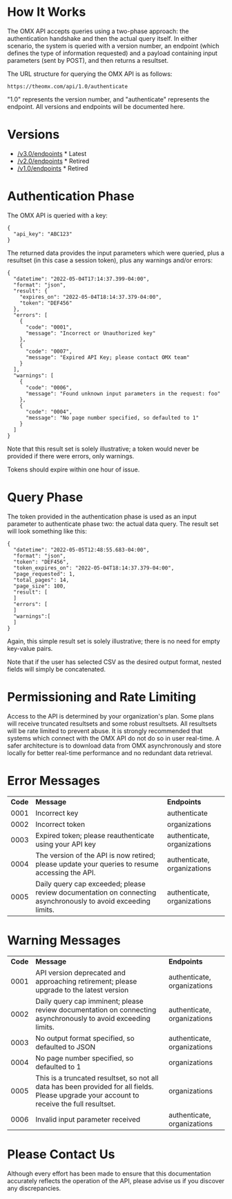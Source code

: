 # How It Works

The OMX API accepts queries using a two-phase approach: the authentication handshake and then the actual query itself. In either scenario, the system is queried with a version number, an endpoint (which defines the type of information requested) and a payload containing input parameters (sent by POST), and then returns a resultset.

The URL structure for querying the OMX API is as follows:

```
https://theomx.com/api/1.0/authenticate
```

"1.0" represents the version number, and "authenticate" represents the endpoint. All versions and endpoints will be documented here.

# Versions

- [/v3.0/endpoints](https://htmlpreview.github.io/?https://github.com/Morningstar/API-Docs/v3-0/index.html) * Latest
- [/v2.0/endpoints](https://htmlpreview.github.io/?https://github.com/Morningstar/API-Docs/v2-0/index.html) * Retired
- [/v1.0/endpoints](v1-0/endpoints.md) * Retired

# Authentication Phase

The OMX API is queried with a key:

```
{
  "api_key": "ABC123"
}
```

The returned data provides the input parameters which were queried, plus a resultset (in this case a session token), plus any warnings and/or errors:


```
{
  "datetime": "2022-05-04T17:14:37.399-04:00",
  "format": "json",
  "result": {
    "expires_on": "2022-05-04T18:14:37.379-04:00",
    "token": "DEF456"
  },
  "errors": [
    {
      "code": "0001",
      "message": "Incorrect or Unauthorized key"
    },
    {
      "code": "0007",
      "message": "Expired API Key; please contact OMX team"
    }
  ],
  "warnings": [
    {
      "code": "0006",
      "message": "Found unknown input parameters in the request: foo"
    },
    {
      "code": "0004",
      "message": "No page number specified, so defaulted to 1"
    }
  ]
}
```

Note that this result set is solely illustrative; a token would never be provided if there were errors, only warnings.

Tokens should expire within one hour of issue.

# Query Phase

The token provided in the authentication phase is used as an input parameter to authenticate phase two: the actual data query. The result set will look something like this:


```
{
  "datetime": "2022-05-05T12:48:55.683-04:00",
  "format": "json",
  "token": "DEF456",
  "token_expires_on": "2022-05-04T18:14:37.379-04:00",
  "page_requested": 1,
  "total_pages": 14,
  "page_size": 100,
  "result": [
  ]
  "errors": [
  ]
  "warnings":[
  ]
}
```

Again, this simple result set is solely illustrative; there is no need for empty key-value pairs.

Note that if the user has selected CSV as the desired output format, nested fields will simply be concatenated.

# Permissioning and Rate Limiting

Access to the API is determined by your organization's plan. Some plans will receive truncated resultsets and some robust resultsets. All resultsets will be rate limited to prevent abuse. It is strongly recommended that systems which connect with the OMX API do not do so in user real-time. A safer architecture is to download data from OMX asynchronously and store locally for better real-time performance and no redundant data retrieval.

# Error Messages

<table>
  <tr>
  <td><b>Code</b></td>
  <td><b>Message</b></td>
  <td><b>Endpoints</b></td>
  </tr>
  <tr>
  <td>0001</td>
  <td>Incorrect key</td>
  <td>authenticate</td>
  </tr>
  <tr>
  <td>0002</td>
  <td>Incorrect token</td>
  <td>organizations</td>
  </tr>
  <tr>
  <td>0003</td>
  <td>Expired token; please reauthenticate using your API key</td>
  <td>authenticate, organizations</td>
  </tr>
  <tr>
  <td>0004</td>
  <td>The version of the API is now retired; please update your queries to resume accessing the API.</td>
  <td>authenticate, organizations</td>
  </tr>
  <tr>
  <td>0005</td>
  <td>Daily query cap exceeded; please review documentation on connecting asynchronously to avoid exceeding limits.</td>
  <td>authenticate, organizations</td>
  </tr>
</table>

# Warning Messages

<table>
  <tr>
  <td><b>Code</b></td>
  <td><b>Message</b></td>
  <td><b>Endpoints</b></td>
  </tr>
  <tr>
  <td>0001</td>
  <td>API version deprecated and approaching retirement; please upgrade to the latest version</td>
  <td>authenticate, organizations</td>
  </tr>
  <tr>
  <td>0002</td>
  <td>Daily query cap imminent; please review documentation on connecting asynchronously to avoid exceeding limits.</td>
  <td>authenticate, organizations</td>
  </tr>
  <tr>
  <td>0003</td>
  <td>No output format specified, so defaulted to JSON</td>
  <td>authenticate, organizations</td>
  </tr>
  <tr>
  <td>0004</td>
  <td>No page number specified, so defaulted to 1</td>
  <td>organizations</td>
  </tr>
  <tr>
  <td>0005</td>
  <td>This is a truncated resultset, so not all data has been provided for all fields. Please upgrade your account to receive the full resultset.</td>
  <td>organizations</td>
  </tr>
  <tr>
  <td>0006</td>
  <td>Invalid input parameter received</td>
  <td>authenticate, organizations</td>
  </tr>
</table>

# Please Contact Us

Although every effort has been made to ensure that this documentation accurately reflects the operation of the API, please advise us if you discover any discrepancies.
